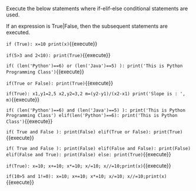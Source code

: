 Execute the below statements where if-elif-else conditional statements are used.

 If an expression is True|False, then the subsequent statements are executed. 

`
if (True):
    x=10
    print(x)
`{{execute}}

`
if(5>3 and 2<10):
    print(True)
`{{execute}}

`
if( (len('Python')==6) or (len('Java')==5) ):
    print('This is Python Programming Class')
`{{execute}}

`
if(True or False):
    print(True)
`{{execute}}

`
if(True):
    x1,y1=2,5
    x2,y2=3,2
    m=(y2-y1)/(x2-x1)
    print('Slope is : ', m)
`{{execute}}

`
if( (len('Python')==6) and (len('Java')==5) ):
    print('This is Python Programming Class')
elif(len('Python')==6):
    print('This is Python Class')
`{{execute}}

`
if( True and False ):
    print(False)
elif(True or False):
    print(True)
`{{execute}}

`
if( True and False ):
    print(False)
elif(False and False):
    print(False)
elif(False and True):
    print(False)
else:
    print(True)
`{{execute}}

`
if(True): x=10; x+=10; x*=10; x/=10; x//=10;print(x)
`{{execute}}

`
if(10>5 and 1!=0): x=10; x+=10; x*=10; x/=10; x//=10;print(x)
`{{execute}}

